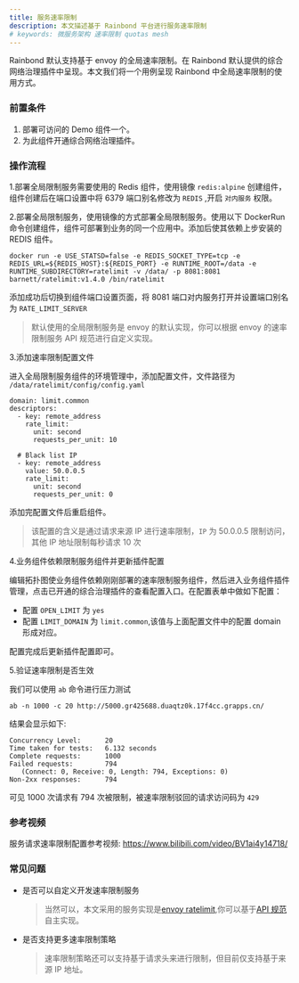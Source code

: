 ```yaml
---
title: 服务速率限制
description: 本文描述基于 Rainbond 平台进行服务速率限制
# keywords: 微服务架构 速率限制 quotas mesh
---
```


Rainbond 默认支持基于 envoy 的全局速率限制。在 Rainbond 默认提供的综合网络治理插件中呈现。本文我们将一个用例呈现 Rainbond 中全局速率限制的使用方式。

### 前置条件

1. 部署可访问的 Demo 组件一个。
2. 为此组件开通综合网络治理插件。

### 操作流程

1.部署全局限制服务需要使用的 Redis 组件，使用镜像 `redis:alpine` 创建组件，组件创建后在端口设置中将 6379 端口别名修改为 `REDIS` ,开启 `对内服务` 权限。

2.部署全局限制服务，使用镜像的方式部署全局限制服务。使用以下 DockerRun 命令创建组件，组件可部署到业务的同一个应用中。添加后使其依赖上步安装的 REDIS 组件。

```
docker run -e USE_STATSD=false -e REDIS_SOCKET_TYPE=tcp -e REDIS_URL=${REDIS_HOST}:${REDIS_PORT} -e RUNTIME_ROOT=/data -e RUNTIME_SUBDIRECTORY=ratelimit -v /data/ -p 8081:8081 barnett/ratelimit:v1.4.0 /bin/ratelimit
```

添加成功后切换到组件端口设置页面，将 8081 端口对内服务打开并设置端口别名为 `RATE_LIMIT_SERVER`

> 默认使用的全局限制服务是 envoy 的默认实现，你可以根据 envoy 的速率限制服务 API 规范进行自定义实现。

3.添加速率限制配置文件

进入全局限制服务组件的环境管理中，添加配置文件，文件路径为 `/data/ratelimit/config/config.yaml`

```
domain: limit.common
descriptors:
  - key: remote_address
    rate_limit:
      unit: second
      requests_per_unit: 10

  # Black list IP
  - key: remote_address
    value: 50.0.0.5
    rate_limit:
      unit: second
      requests_per_unit: 0
```

添加完配置文件后重启组件。

> 该配置的含义是通过请求来源 IP 进行速率限制，`IP` 为 50.0.0.5 限制访问，其他 IP 地址限制每秒请求 10 次

4.业务组件依赖限制服务组件并更新插件配置

编辑拓扑图使业务组件依赖刚刚部署的速率限制服务组件，然后进入业务组件插件管理，点击已开通的综合治理插件的查看配置入口。在配置表单中做如下配置：

- 配置 `OPEN_LIMIT` 为 `yes`
- 配置 `LIMIT_DOMAIN` 为 `limit.common`,该值与上面配置文件中的配置 domain 形成对应。

配置完成后更新插件配置即可。

5.验证速率限制是否生效

我们可以使用 `ab` 命令进行压力测试

```
ab -n 1000 -c 20 http://5000.gr425688.duaqtz0k.17f4cc.grapps.cn/
```

结果会显示如下:

```
Concurrency Level:      20
Time taken for tests:   6.132 seconds
Complete requests:      1000
Failed requests:        794
   (Connect: 0, Receive: 0, Length: 794, Exceptions: 0)
Non-2xx responses:      794
```

可见 1000 次请求有 794 次被限制，被速率限制驳回的请求访问码为 `429`

### 参考视频

服务请求速率限制配置参考视频: https://www.bilibili.com/video/BV1ai4y14718/

### 常见问题

- 是否可以自定义开发速率限制服务

  > 当然可以，本文采用的服务实现是[envoy ratelimit](https://github.com/envoyproxy/ratelimit.git),你可以基于[API 规范](https://github.com/envoyproxy/ratelimit/blob/0ded92a2af8261d43096eba4132e45b99a3b8b14/proto/ratelimit/ratelimit.proto)自主实现。

- 是否支持更多速率限制策略

  > 速率限制策略还可以支持基于请求头来进行限制，但目前仅支持基于来源 IP 地址。
